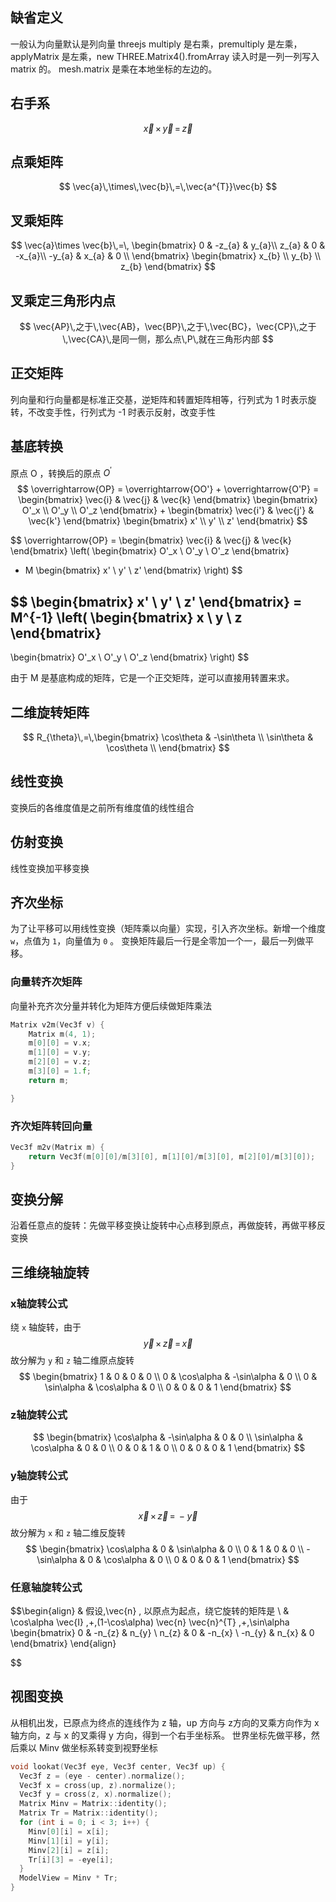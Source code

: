 
## 缺省定义

一般认为向量默认是列向量
threejs multiply 是右乘，premultiply 是左乘，applyMatrix 是左乘，new THREE.Matrix4().fromArray 读入时是一列一列写入 matrix 的。 mesh.matrix 是乘在本地坐标的左边的。

## 右手系

$$
\vec{x}\,\times\,\vec{y}\,=\,\vec{z}
$$

## 点乘矩阵

$$
\vec{a}\,\times\,\vec{b}\,=\,\vec{a^{T}}\vec{b}
$$

## 叉乘矩阵

$$
\vec{a}\times \vec{b}\,=\,
\begin{bmatrix}
0 & -z_{a} & y_{a}\\
z_{a} & 0 & -x_{a}\\
-y_{a} & x_{a} & 0 \\
\end{bmatrix}
\begin{bmatrix}
x_{b} \\
y_{b} \\
z_{b}
\end{bmatrix}
$$


## 叉乘定三角形内点

$$
\vec{AP}\,之于\,\vec{AB}，\vec{BP}\,之于\,\vec{BC}，\vec{CP}\,之于\,\vec{CA}\,是同一侧，那么点\,P\,就在三角形内部
$$

## 正交矩阵

列向量和行向量都是标准正交基，逆矩阵和转置矩阵相等，行列式为 1 时表示旋转，不改变手性，行列式为 -1 时表示反射，改变手性

## 基底转换

原点 O ，转换后的原点 $O^{'}$
$$
\overrightarrow{OP} = \overrightarrow{OO'} + \overrightarrow{O'P} =
\begin{bmatrix} 
\vec{i} & \vec{j} & \vec{k} 
\end{bmatrix}
\begin{bmatrix} 
O'_x \\ O'_y \\ O'_z 
\end{bmatrix}
+ 
\begin{bmatrix} 
\vec{i'} & \vec{j'} & \vec{k'} 
\end{bmatrix}
\begin{bmatrix} 
x' \\ y' \\ z' 
\end{bmatrix}
$$

$$
\overrightarrow{OP} =
\begin{bmatrix} 
\vec{i} & \vec{j} & \vec{k} 
\end{bmatrix}
\left(
\begin{bmatrix} 
O'_x \\ O'_y \\ O'_z 
\end{bmatrix}
+ M
\begin{bmatrix} 
x' \\ y' \\ z' 
\end{bmatrix}
\right)
$$

$$
\begin{bmatrix} 
x' \\ y' \\ z' 
\end{bmatrix}
= M^{-1} \left( 
\begin{bmatrix} 
x \\ y \\ z 
\end{bmatrix}
- 
\begin{bmatrix} 
O'_x \\ O'_y \\ O'_z 
\end{bmatrix}
\right)
$$

由于 M 是基底构成的矩阵，它是一个正交矩阵，逆可以直接用转置来求。
## 二维旋转矩阵

$$
R_{\theta}\,=\,\begin{bmatrix}
\cos\theta & -\sin\theta \\
\sin\theta & \cos\theta \\
\end{bmatrix}
$$


## 线性变换

变换后的各维度值是之前所有维度值的线性组合

## 仿射变换

线性变换加平移变换

## 齐次坐标

为了让平移可以用线性变换（矩阵乘以向量）实现，引入齐次坐标。新增一个维度 `w`，点值为 `1`，向量值为 `0` 。 变换矩阵最后一行是全零加一个一，最后一列做平移。 

### 向量转齐次矩阵

向量补充齐次分量并转化为矩阵方便后续做矩阵乘法
```cpp
Matrix v2m(Vec3f v) {
    Matrix m(4, 1);
    m[0][0] = v.x;
    m[1][0] = v.y;
    m[2][0] = v.z;
    m[3][0] = 1.f;
    return m;

}
```

### 齐次矩阵转回向量

```cpp
Vec3f m2v(Matrix m) {
    return Vec3f(m[0][0]/m[3][0], m[1][0]/m[3][0], m[2][0]/m[3][0]);
}
```

## 变换分解

沿着任意点的旋转：先做平移变换让旋转中心点移到原点，再做旋转，再做平移反变换


## 三维绕轴旋转

### x轴旋转公式

绕 `x`  轴旋转，由于 $$
\vec{y}\,\times\,\vec{z}\,=\,\vec{x}
$$
故分解为 `y` 和 `z` 轴二维原点旋转
$$
\begin{bmatrix}
1 & 0 & 0 & 0 \\
0 & \cos\alpha & -\sin\alpha & 0 \\
0 & \sin\alpha & \cos\alpha & 0 \\
0 & 0 & 0 & 1
\end{bmatrix}
$$
### z轴旋转公式
$$
\begin{bmatrix}
\cos\alpha & -\sin\alpha & 0 & 0 \\
\sin\alpha & \cos\alpha & 0 & 0 \\
0 & 0 & 1 & 0 \\
0 & 0 & 0 & 1
\end{bmatrix}
$$
### y轴旋转公式

由于 $$
\vec{x} \, \times \, \vec{z} \,=\,-\vec{y}
$$
故分解为 `x` 和  `z`  轴二维反旋转
$$
\begin{bmatrix}
\cos\alpha & 0 & \sin\alpha & 0 \\
0 & 1 & 0 & 0 \\
-\sin\alpha & 0 & \cos\alpha & 0 \\
0 & 0 & 0 & 1
\end{bmatrix}
$$

### 任意轴旋转公式

 $$\begin{align}
 & 假设\,\vec{n} \, 以原点为起点，绕它旋转的矩阵是 \\
 & \cos\alpha  \vec{I} \,+\,(1-\cos\alpha) \vec{n} \vec{n}^{T} \,+\,\sin\alpha   \begin{bmatrix}
0 & -n_{z} & n_{y} \\
n_{z} & 0 & -n_{x} \\
-n_{y} & n_{x} & 0
\end{bmatrix}
\end{align}

$$
##  视图变换

从相机出发，已原点为终点的连线作为 z 轴，up 方向与 z方向的叉乘方向作为 x 轴方向，z 与 x 的叉乘得 y 方向，得到一个右手坐标系。
世界坐标先做平移，然后乘以 Minv 做坐标系转变到视野坐标
```cpp
void lookat(Vec3f eye, Vec3f center, Vec3f up) {
  Vec3f z = (eye - center).normalize();
  Vec3f x = cross(up, z).normalize();
  Vec3f y = cross(z, x).normalize();
  Matrix Minv = Matrix::identity();
  Matrix Tr = Matrix::identity();
  for (int i = 0; i < 3; i++) {
    Minv[0][i] = x[i];
    Minv[1][i] = y[i];
    Minv[2][i] = z[i];
    Tr[i][3] = -eye[i];
  }
  ModelView = Minv * Tr;
}
```